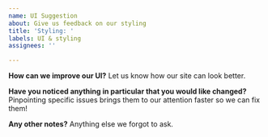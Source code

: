 ```yaml
---
name: UI Suggestion
about: Give us feedback on our styling
title: 'Styling: '
labels: UI & styling
assignees: ''

---
```


**How can we improve our UI?**
Let us know how our site can look better.

**Have you noticed anything in particular that you would like changed?**
Pinpointing specific issues brings them to our attention faster so we can fix them!

**Any other notes?**
Anything else we forgot to ask.

